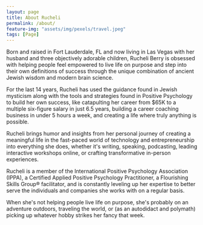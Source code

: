 ```yaml
---
layout: page
title: About Rucheli
permalink: /about/
feature-img: "assets/img/pexels/travel.jpeg"
tags: [Page]
---
```


Born and raised in Fort Lauderdale, FL and now living in Las Vegas with her husband and three objectively adorable children, Rucheli Berry is obsessed with helping people feel empowered to live life on purpose and step into their own definitions of success through the unique combination of ancient Jewish wisdom and modern brain science.

For the last 14 years, Rucheli has used the guidance found in Jewish mysticism along with the tools and strategies found in Positive Psychology to build her own success, like catapulting her career from $65K to a multiple six-figure salary in just 6.5 years, building a career coaching business in under 5 hours a week, and creating a life where truly anything is possible.

Rucheli brings humor and insights from her personal journey of creating a meaningful life in the fast-paced world of technology and entrepreneurship into everything she does, whether it's writing, speaking, podcasting, leading interactive workshops online, or crafting transformative in-person experiences.

Rucheli is a member of the International Positive Psychology Association (IPPA), a Certified Applied Positive Psychology Practitioner, a Flourishing Skills Group® facilitator, and is constantly leveling up her expertise to better serve the individuals and companies she works with on a regular basis.

When she's not helping people live life on purpose, she's probably on an adventure outdoors, traveling the world, or (as an autodidact and polymath) picking up whatever hobby strikes her fancy that week.

